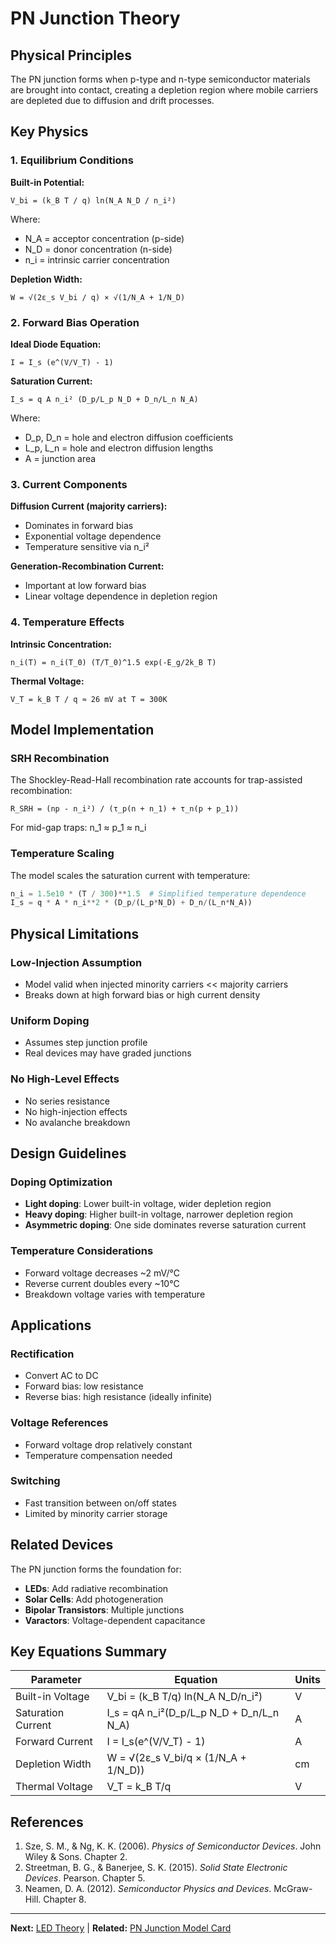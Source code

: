 # PN Junction Theory

## Physical Principles

The PN junction forms when p-type and n-type semiconductor materials are brought into contact, creating a depletion region where mobile carriers are depleted due to diffusion and drift processes.

## Key Physics

### 1. Equilibrium Conditions

**Built-in Potential:**
```
V_bi = (k_B T / q) ln(N_A N_D / n_i²)
```

Where:
- N_A = acceptor concentration (p-side)
- N_D = donor concentration (n-side)  
- n_i = intrinsic carrier concentration

**Depletion Width:**
```
W = √(2ε_s V_bi / q) × √(1/N_A + 1/N_D)
```

### 2. Forward Bias Operation

**Ideal Diode Equation:**
```
I = I_s (e^(V/V_T) - 1)
```

**Saturation Current:**
```
I_s = q A n_i² (D_p/L_p N_D + D_n/L_n N_A)
```

Where:
- D_p, D_n = hole and electron diffusion coefficients
- L_p, L_n = hole and electron diffusion lengths
- A = junction area

### 3. Current Components

**Diffusion Current (majority carriers):**
- Dominates in forward bias
- Exponential voltage dependence
- Temperature sensitive via n_i²

**Generation-Recombination Current:**
- Important at low forward bias
- Linear voltage dependence in depletion region

### 4. Temperature Effects

**Intrinsic Concentration:**
```
n_i(T) = n_i(T_0) (T/T_0)^1.5 exp(-E_g/2k_B T)
```

**Thermal Voltage:**
```
V_T = k_B T / q ≈ 26 mV at T = 300K
```

## Model Implementation

### SRH Recombination

The Shockley-Read-Hall recombination rate accounts for trap-assisted recombination:

```
R_SRH = (np - n_i²) / (τ_p(n + n_1) + τ_n(p + p_1))
```

For mid-gap traps: n_1 ≈ p_1 ≈ n_i

### Temperature Scaling

The model scales the saturation current with temperature:

```python
n_i = 1.5e10 * (T / 300)**1.5  # Simplified temperature dependence
I_s = q * A * n_i**2 * (D_p/(L_p*N_D) + D_n/(L_n*N_A))
```

## Physical Limitations

### Low-Injection Assumption
- Model valid when injected minority carriers << majority carriers
- Breaks down at high forward bias or high current density

### Uniform Doping
- Assumes step junction profile
- Real devices may have graded junctions

### No High-Level Effects
- No series resistance
- No high-injection effects
- No avalanche breakdown

## Design Guidelines

### Doping Optimization
- **Light doping**: Lower built-in voltage, wider depletion region
- **Heavy doping**: Higher built-in voltage, narrower depletion region
- **Asymmetric doping**: One side dominates reverse saturation current

### Temperature Considerations
- Forward voltage decreases ~2 mV/°C
- Reverse current doubles every ~10°C
- Breakdown voltage varies with temperature

## Applications

### Rectification
- Convert AC to DC
- Forward bias: low resistance
- Reverse bias: high resistance (ideally infinite)

### Voltage References
- Forward voltage drop relatively constant
- Temperature compensation needed

### Switching
- Fast transition between on/off states
- Limited by minority carrier storage

## Related Devices

The PN junction forms the foundation for:
- **LEDs**: Add radiative recombination
- **Solar Cells**: Add photogeneration
- **Bipolar Transistors**: Multiple junctions
- **Varactors**: Voltage-dependent capacitance

## Key Equations Summary

| Parameter | Equation | Units |
|-----------|----------|-------|
| Built-in Voltage | V_bi = (k_B T/q) ln(N_A N_D/n_i²) | V |
| Saturation Current | I_s = qA n_i²(D_p/L_p N_D + D_n/L_n N_A) | A |
| Forward Current | I = I_s(e^(V/V_T) - 1) | A |
| Depletion Width | W = √(2ε_s V_bi/q × (1/N_A + 1/N_D)) | cm |
| Thermal Voltage | V_T = k_B T/q | V |

## References

1. Sze, S. M., & Ng, K. K. (2006). *Physics of Semiconductor Devices*. John Wiley & Sons. Chapter 2.
2. Streetman, B. G., & Banerjee, S. K. (2015). *Solid State Electronic Devices*. Pearson. Chapter 5.
3. Neamen, D. A. (2012). *Semiconductor Physics and Devices*. McGraw-Hill. Chapter 8.

---

**Next:** [LED Theory](led-theory.md) | **Related:** [PN Junction Model Card](../model-cards/pn-junction.md)